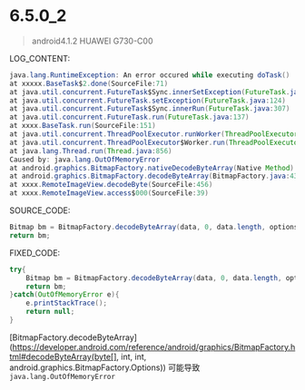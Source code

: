 
# 6.5.0_2

> android4.1.2 HUAWEI G730-C00

LOG_CONTENT:

```java
java.lang.RuntimeException: An error occured while executing doTask()
at xxxxx.BaseTask$2.done(SourceFile:71)
at java.util.concurrent.FutureTask$Sync.innerSetException(FutureTask.java:273)
at java.util.concurrent.FutureTask.setException(FutureTask.java:124)
at java.util.concurrent.FutureTask$Sync.innerRun(FutureTask.java:307)
at java.util.concurrent.FutureTask.run(FutureTask.java:137)
at xxxx.BaseTask.run(SourceFile:151)
at java.util.concurrent.ThreadPoolExecutor.runWorker(ThreadPoolExecutor.java:1076)
at java.util.concurrent.ThreadPoolExecutor$Worker.run(ThreadPoolExecutor.java:569)
at java.lang.Thread.run(Thread.java:856)
Caused by: java.lang.OutOfMemoryError
at android.graphics.BitmapFactory.nativeDecodeByteArray(Native Method)
at android.graphics.BitmapFactory.decodeByteArray(BitmapFactory.java:437)
at xxxx.RemoteImageView.decodeByte(SourceFile:456)
at xxxx.RemoteImageView.access$000(SourceFile:39)
```

SOURCE_CODE:

```java
Bitmap bm = BitmapFactory.decodeByteArray(data, 0, data.length, options);
return bm;
```

FIXED_CODE:

```java
try{
	Bitmap bm = BitmapFactory.decodeByteArray(data, 0, data.length, options);
	return bm;
}catch(OutOfMemoryError e){
	e.printStackTrace();
	return null;
}
```

[BitmapFactory.decodeByteArray](https://developer.android.com/reference/android/graphics/BitmapFactory.html#decodeByteArray(byte[], int, int, android.graphics.BitmapFactory.Options)) 可能导致 ``java.lang.OutOfMemoryError``



